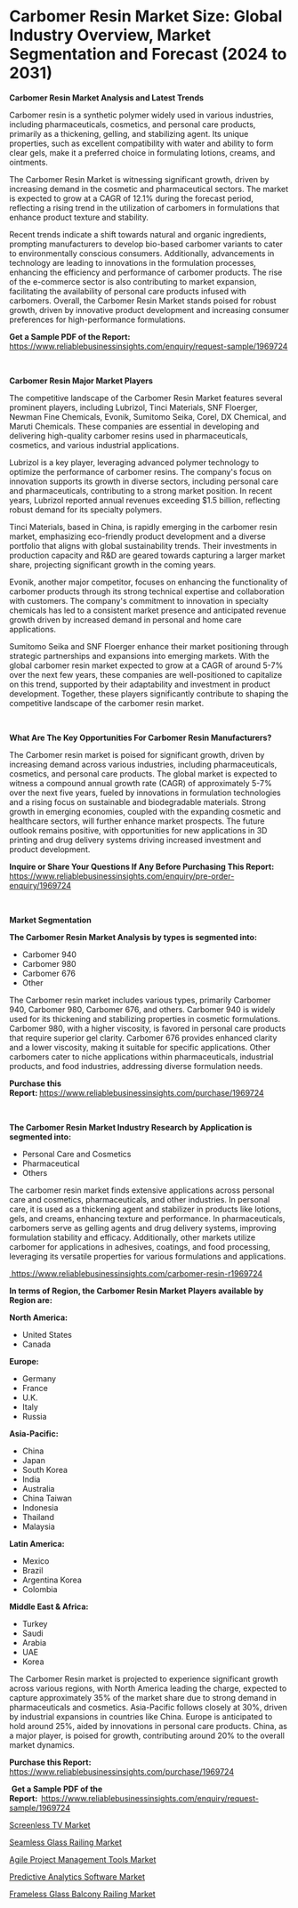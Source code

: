 <p><h1>Carbomer Resin Market Size: Global Industry Overview, Market Segmentation and Forecast (2024 to 2031)</h1></p><p><strong>Carbomer Resin Market Analysis and Latest Trends</strong></p>
<p><p>Carbomer resin is a synthetic polymer widely used in various industries, including pharmaceuticals, cosmetics, and personal care products, primarily as a thickening, gelling, and stabilizing agent. Its unique properties, such as excellent compatibility with water and ability to form clear gels, make it a preferred choice in formulating lotions, creams, and ointments.</p><p>The Carbomer Resin Market is witnessing significant growth, driven by increasing demand in the cosmetic and pharmaceutical sectors. The market is expected to grow at a CAGR of 12.1% during the forecast period, reflecting a rising trend in the utilization of carbomers in formulations that enhance product texture and stability. </p><p>Recent trends indicate a shift towards natural and organic ingredients, prompting manufacturers to develop bio-based carbomer variants to cater to environmentally conscious consumers. Additionally, advancements in technology are leading to innovations in the formulation processes, enhancing the efficiency and performance of carbomer products. The rise of the e-commerce sector is also contributing to market expansion, facilitating the availability of personal care products infused with carbomers. Overall, the Carbomer Resin Market stands poised for robust growth, driven by innovative product development and increasing consumer preferences for high-performance formulations.</p></p>
<p><strong>Get a Sample PDF of the Report:&nbsp;</strong> <a href="https://www.reliablebusinessinsights.com/enquiry/request-sample/1969724?utm_campaign=84&utm_medium=2&utm_source=Github&utm_content=ia&utm_term=14112024&utm_id=carbomer-resin">https://www.reliablebusinessinsights.com/enquiry/request-sample/1969724</a></p>
<p>&nbsp;</p>
<p><strong>Carbomer Resin Major Market Players</strong></p>
<p><p>The competitive landscape of the Carbomer Resin Market features several prominent players, including Lubrizol, Tinci Materials, SNF Floerger, Newman Fine Chemicals, Evonik, Sumitomo Seika, Corel, DX Chemical, and Maruti Chemicals. These companies are essential in developing and delivering high-quality carbomer resins used in pharmaceuticals, cosmetics, and various industrial applications.</p><p>Lubrizol is a key player, leveraging advanced polymer technology to optimize the performance of carbomer resins. The company's focus on innovation supports its growth in diverse sectors, including personal care and pharmaceuticals, contributing to a strong market position. In recent years, Lubrizol reported annual revenues exceeding $1.5 billion, reflecting robust demand for its specialty polymers.</p><p>Tinci Materials, based in China, is rapidly emerging in the carbomer resin market, emphasizing eco-friendly product development and a diverse portfolio that aligns with global sustainability trends. Their investments in production capacity and R&D are geared towards capturing a larger market share, projecting significant growth in the coming years.</p><p>Evonik, another major competitor, focuses on enhancing the functionality of carbomer products through its strong technical expertise and collaboration with customers. The company's commitment to innovation in specialty chemicals has led to a consistent market presence and anticipated revenue growth driven by increased demand in personal and home care applications.</p><p>Sumitomo Seika and SNF Floerger enhance their market positioning through strategic partnerships and expansions into emerging markets. With the global carbomer resin market expected to grow at a CAGR of around 5-7% over the next few years, these companies are well-positioned to capitalize on this trend, supported by their adaptability and investment in product development. Together, these players significantly contribute to shaping the competitive landscape of the carbomer resin market.</p></p>
<p>&nbsp;</p>
<p><strong>What Are The Key Opportunities For Carbomer Resin Manufacturers?</strong></p>
<p><p>The Carbomer resin market is poised for significant growth, driven by increasing demand across various industries, including pharmaceuticals, cosmetics, and personal care products. The global market is expected to witness a compound annual growth rate (CAGR) of approximately 5-7% over the next five years, fueled by innovations in formulation technologies and a rising focus on sustainable and biodegradable materials. Strong growth in emerging economies, coupled with the expanding cosmetic and healthcare sectors, will further enhance market prospects. The future outlook remains positive, with opportunities for new applications in 3D printing and drug delivery systems driving increased investment and product development.</p></p>
<p><strong>Inquire or Share Your Questions If Any Before Purchasing This Report:</strong> <a href="https://www.reliablebusinessinsights.com/enquiry/pre-order-enquiry/1969724?utm_campaign=84&utm_medium=2&utm_source=Github&utm_content=ia&utm_term=14112024&utm_id=carbomer-resin">https://www.reliablebusinessinsights.com/enquiry/pre-order-enquiry/1969724</a></p>
<p>&nbsp;</p>
<p><strong>Market Segmentation</strong></p>
<p><strong>The Carbomer Resin Market Analysis by types is segmented into:</strong></p>
<p><ul><li>Carbomer 940</li><li>Carbomer 980</li><li>Carbomer 676</li><li>Other</li></ul></p>
<p><p>The Carbomer resin market includes various types, primarily Carbomer 940, Carbomer 980, Carbomer 676, and others. Carbomer 940 is widely used for its thickening and stabilizing properties in cosmetic formulations. Carbomer 980, with a higher viscosity, is favored in personal care products that require superior gel clarity. Carbomer 676 provides enhanced clarity and a lower viscosity, making it suitable for specific applications. Other carbomers cater to niche applications within pharmaceuticals, industrial products, and food industries, addressing diverse formulation needs.</p></p>
<p><strong>Purchase this Report:&nbsp;</strong><a href="https://www.reliablebusinessinsights.com/purchase/1969724?utm_campaign=84&utm_medium=2&utm_source=Github&utm_content=ia&utm_term=14112024&utm_id=carbomer-resin">https://www.reliablebusinessinsights.com/purchase/1969724</a></p>
<p>&nbsp;</p>
<p><strong>The Carbomer Resin Market Industry Research by Application is segmented into:</strong></p>
<p><ul><li>Personal Care and Cosmetics</li><li>Pharmaceutical</li><li>Others</li></ul></p>
<p><p>The carbomer resin market finds extensive applications across personal care and cosmetics, pharmaceuticals, and other industries. In personal care, it is used as a thickening agent and stabilizer in products like lotions, gels, and creams, enhancing texture and performance. In pharmaceuticals, carbomers serve as gelling agents and drug delivery systems, improving formulation stability and efficacy. Additionally, other markets utilize carbomer for applications in adhesives, coatings, and food processing, leveraging its versatile properties for various formulations and applications.</p></p>
<p><a href="https://www.reliablebusinessinsights.com/carbomer-resin-r1969724?utm_campaign=84&utm_medium=2&utm_source=Github&utm_content=ia&utm_term=14112024&utm_id=carbomer-resin">&nbsp;https://www.reliablebusinessinsights.com/carbomer-resin-r1969724</a></p>
<p><strong>In terms of Region, the Carbomer Resin Market Players available by Region are:</strong></p>
<p>
    <p> <strong> North America: </strong>
        <ul>
            <li>United States</li>
            <li>Canada</li>
        </ul>
        </p> 
    <p> <strong> Europe: </strong>
        <ul>
            <li>Germany</li>
            <li>France</li>
            <li>U.K.</li>
            <li>Italy</li>
            <li>Russia</li>
        </ul>
        </p> 
    <p> <strong> Asia-Pacific: </strong>
        <ul>
            <li>China</li>
            <li>Japan</li>
            <li>South Korea</li>
            <li>India</li>
            <li>Australia</li>
            <li>China Taiwan</li>
            <li>Indonesia</li>
            <li>Thailand</li>
            <li>Malaysia</li>
        </ul>
        </p> 
    <p> <strong> Latin America: </strong>
        <ul>
            <li>Mexico</li>
            <li>Brazil</li>
            <li>Argentina Korea</li>
            <li>Colombia</li>
        </ul>
        </p> 
    <p> <strong> Middle East & Africa: </strong>
        <ul>
            <li>Turkey</li>
            <li>Saudi</li>
            <li>Arabia</li>
            <li>UAE</li>
            <li>Korea</li>
        </ul>
    </p>
    </p>
<p><p>The Carbomer Resin market is projected to experience significant growth across various regions, with North America leading the charge, expected to capture approximately 35% of the market share due to strong demand in pharmaceuticals and cosmetics. Asia-Pacific follows closely at 30%, driven by industrial expansions in countries like China. Europe is anticipated to hold around 25%, aided by innovations in personal care products. China, as a major player, is poised for growth, contributing around 20% to the overall market dynamics.</p></p>
<p><strong>Purchase this Report: </strong><a href="https://www.reliablebusinessinsights.com/purchase/1969724?utm_campaign=84&utm_medium=2&utm_source=Github&utm_content=ia&utm_term=14112024&utm_id=carbomer-resin">https://www.reliablebusinessinsights.com/purchase/1969724</a></p>
<p>&nbsp;<strong>Get a Sample PDF of the Report:&nbsp;&nbsp;</strong><a href="https://www.reliablebusinessinsights.com/enquiry/request-sample/1969724?utm_campaign=84&utm_medium=2&utm_source=Github&utm_content=ia&utm_term=14112024&utm_id=carbomer-resin">https://www.reliablebusinessinsights.com/enquiry/request-sample/1969724</a></p>
<p><strong></strong></p>
<p><p><a href="https://www.linkedin.com/pulse/screenless-tv-market-global-insights-sales-trends-2024-2031-rydgc?utm_campaign=84&utm_medium=2&utm_source=Github&utm_content=ia&utm_term=14112024&utm_id=carbomer-resin">Screenless TV Market</a></p><p><a href="https://github.com/SanjidaKhan901/Market-Research-Report-List-1/blob/main/seamless-glass-railing-market.md?utm_campaign=84&utm_medium=2&utm_source=Github&utm_content=ia&utm_term=14112024&utm_id=carbomer-resin">Seamless Glass Railing Market</a></p><p><a href="https://issuu.com/reportprime-2/docs/agile-project-management-tools-mark_79bca20171589c?utm_campaign=84&utm_medium=2&utm_source=Github&utm_content=ia&utm_term=14112024&utm_id=carbomer-resin">Agile Project Management Tools Market</a></p><p><a href="https://issuu.com/reportprime-2/docs/predictive-analytics-software-marke_878eb51417e4ef?utm_campaign=84&utm_medium=2&utm_source=Github&utm_content=ia&utm_term=14112024&utm_id=carbomer-resin">Predictive Analytics Software Market</a></p><p><a href="https://github.com/AngelaWalsh696/Market-Research-Report-List-1/blob/main/frameless-glass-balcony-railing-market.md?utm_campaign=84&utm_medium=2&utm_source=Github&utm_content=ia&utm_term=14112024&utm_id=carbomer-resin">Frameless Glass Balcony Railing Market</a></p></p>